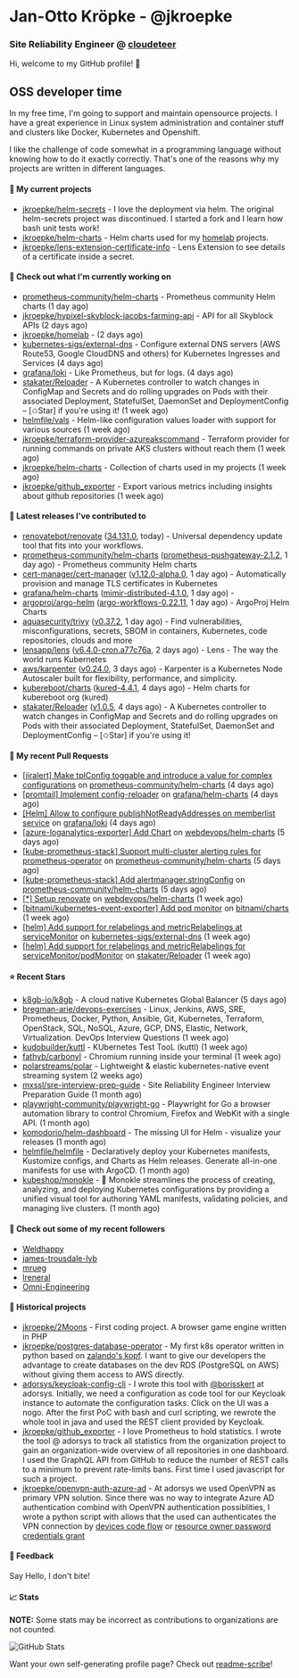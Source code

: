 # Jan-Otto Kröpke - @jkroepke
### Site Reliability Engineer @ [cloudeteer](https://cloudeteer.de/)

Hi, welcome to my GitHub profile! 👋

## OSS developer time
In my free time, I'm going to support and maintain opensource projects. I have a great experience in Linux system administration and container stuff and clusters like Docker, Kubernetes and Openshift.

I like the challenge of code somewhat in a programming language without knowing how to do it exactly correctly. That's one of the reasons why my projects are written in different languages.

#### 🌱 My current projects
- [jkroepke/helm-secrets](https://github.com/jkroepke/helm-secrets) - I love the deployment via helm. The original helm-secrets project was discontinued. I started a fork and I learn how bash unit tests work!
- [jkroepke/helm-charts](https://github.com/jkroepke/helm-charts) - Helm charts used for my [homelab](https://github.com/jkroepke/homelab) projects.
- [jkroepke/lens-extension-certificate-info](https://github.com/jkroepke/lens-extension-certificate-info) - Lens Extension to see details of a certificate inside a secret.

#### 👷 Check out what I'm currently working on

- [prometheus-community/helm-charts](https://github.com/prometheus-community/helm-charts) - Prometheus community Helm charts (1 day ago)
- [jkroepke/hypixel-skyblock-jacobs-farming-api](https://github.com/jkroepke/hypixel-skyblock-jacobs-farming-api) - API for all Skyblock APIs (2 days ago)
- [jkroepke/homelab](https://github.com/jkroepke/homelab) -  (2 days ago)
- [kubernetes-sigs/external-dns](https://github.com/kubernetes-sigs/external-dns) - Configure external DNS servers (AWS Route53, Google CloudDNS and others) for Kubernetes Ingresses and Services (4 days ago)
- [grafana/loki](https://github.com/grafana/loki) - Like Prometheus, but for logs. (4 days ago)
- [stakater/Reloader](https://github.com/stakater/Reloader) - A Kubernetes controller to watch changes in ConfigMap and Secrets and do rolling upgrades on Pods with their associated Deployment, StatefulSet, DaemonSet and DeploymentConfig – [✩Star] if you&#39;re using it! (1 week ago)
- [helmfile/vals](https://github.com/helmfile/vals) - Helm-like configuration values loader with support for various sources (1 week ago)
- [jkroepke/terraform-provider-azureakscommand](https://github.com/jkroepke/terraform-provider-azureakscommand) - Terraform provider for running commands on private AKS clusters without reach them (1 week ago)
- [jkroepke/helm-charts](https://github.com/jkroepke/helm-charts) - Collection of charts used in my projects (1 week ago)
- [jkroepke/github_exporter](https://github.com/jkroepke/github_exporter) - Export various metrics including insights about github repositories (1 week ago)

#### 🔭 Latest releases I've contributed to

- [renovatebot/renovate](https://github.com/renovatebot/renovate) ([34.131.0](https://github.com/renovatebot/renovate/releases/tag/34.131.0), today) - Universal dependency update tool that fits into your workflows.
- [prometheus-community/helm-charts](https://github.com/prometheus-community/helm-charts) ([prometheus-pushgateway-2.1.2](https://github.com/prometheus-community/helm-charts/releases/tag/prometheus-pushgateway-2.1.2), 1 day ago) - Prometheus community Helm charts
- [cert-manager/cert-manager](https://github.com/cert-manager/cert-manager) ([v1.12.0-alpha.0](https://github.com/cert-manager/cert-manager/releases/tag/v1.12.0-alpha.0), 1 day ago) - Automatically provision and manage TLS certificates in Kubernetes
- [grafana/helm-charts](https://github.com/grafana/helm-charts) ([mimir-distributed-4.1.0](https://github.com/grafana/helm-charts/releases/tag/mimir-distributed-4.1.0), 1 day ago) - 
- [argoproj/argo-helm](https://github.com/argoproj/argo-helm) ([argo-workflows-0.22.11](https://github.com/argoproj/argo-helm/releases/tag/argo-workflows-0.22.11), 1 day ago) - ArgoProj Helm Charts
- [aquasecurity/trivy](https://github.com/aquasecurity/trivy) ([v0.37.2](https://github.com/aquasecurity/trivy/releases/tag/v0.37.2), 1 day ago) - Find vulnerabilities, misconfigurations, secrets, SBOM in containers, Kubernetes, code repositories, clouds and more
- [lensapp/lens](https://github.com/lensapp/lens) ([v6.4.0-cron.a77c76a](https://github.com/lensapp/lens/releases/tag/v6.4.0-cron.a77c76a), 2 days ago) - Lens - The way the world runs Kubernetes
- [aws/karpenter](https://github.com/aws/karpenter) ([v0.24.0](https://github.com/aws/karpenter/releases/tag/v0.24.0), 3 days ago) - Karpenter is a Kubernetes Node Autoscaler built for flexibility, performance, and simplicity.
- [kubereboot/charts](https://github.com/kubereboot/charts) ([kured-4.4.1](https://github.com/kubereboot/charts/releases/tag/kured-4.4.1), 4 days ago) - Helm charts for kubereboot org (kured)
- [stakater/Reloader](https://github.com/stakater/Reloader) ([v1.0.5](https://github.com/stakater/Reloader/releases/tag/v1.0.5), 4 days ago) - A Kubernetes controller to watch changes in ConfigMap and Secrets and do rolling upgrades on Pods with their associated Deployment, StatefulSet, DaemonSet and DeploymentConfig – [✩Star] if you&#39;re using it!

#### 🔨 My recent Pull Requests

- [[jiralert] Make tplConfig toggable and introduce a value for complex configurations](https://github.com/prometheus-community/helm-charts/pull/3004) on [prometheus-community/helm-charts](https://github.com/prometheus-community/helm-charts) (4 days ago)
- [[promtail] Implement config-reloader](https://github.com/grafana/helm-charts/pull/2187) on [grafana/helm-charts](https://github.com/grafana/helm-charts) (4 days ago)
- [[Helm] Allow to configure publishNotReadyAddresses on memberlist service](https://github.com/grafana/loki/pull/8446) on [grafana/loki](https://github.com/grafana/loki) (4 days ago)
- [[azure-loganalytics-exporter] Add Chart](https://github.com/webdevops/helm-charts/pull/10) on [webdevops/helm-charts](https://github.com/webdevops/helm-charts) (5 days ago)
- [[kube-prometheus-stack] Support multi-cluster alerting rules for prometheus-operator](https://github.com/prometheus-community/helm-charts/pull/2993) on [prometheus-community/helm-charts](https://github.com/prometheus-community/helm-charts) (5 days ago)
- [[kube-prometheus-stack] Add alertmanager.stringConfig](https://github.com/prometheus-community/helm-charts/pull/2992) on [prometheus-community/helm-charts](https://github.com/prometheus-community/helm-charts) (5 days ago)
- [[*] Setup renovate](https://github.com/webdevops/helm-charts/pull/9) on [webdevops/helm-charts](https://github.com/webdevops/helm-charts) (1 week ago)
- [[bitnami/kubernetes-event-exporter] Add pod monitor](https://github.com/bitnami/charts/pull/14747) on [bitnami/charts](https://github.com/bitnami/charts) (1 week ago)
- [[helm] Add support for relabelings and metricRelabelings at serviceMonitor](https://github.com/kubernetes-sigs/external-dns/pull/3366) on [kubernetes-sigs/external-dns](https://github.com/kubernetes-sigs/external-dns) (1 week ago)
- [[helm] Add support for relabelings and metricRelabelings for serviceMonitor/podMonitor](https://github.com/stakater/Reloader/pull/383) on [stakater/Reloader](https://github.com/stakater/Reloader) (1 week ago)

#### ⭐ Recent Stars

- [k8gb-io/k8gb](https://github.com/k8gb-io/k8gb) - A cloud native Kubernetes Global Balancer (5 days ago)
- [bregman-arie/devops-exercises](https://github.com/bregman-arie/devops-exercises) - Linux, Jenkins, AWS, SRE, Prometheus, Docker, Python, Ansible, Git, Kubernetes, Terraform, OpenStack, SQL, NoSQL, Azure, GCP, DNS, Elastic, Network, Virtualization. DevOps Interview Questions (1 week ago)
- [kudobuilder/kuttl](https://github.com/kudobuilder/kuttl) - KUbernetes Test TooL (kuttl) (1 week ago)
- [fathyb/carbonyl](https://github.com/fathyb/carbonyl) - Chromium running inside your terminal (1 week ago)
- [polarstreams/polar](https://github.com/polarstreams/polar) - Lightweight &amp; elastic kubernetes-native event streaming system (2 weeks ago)
- [mxssl/sre-interview-prep-guide](https://github.com/mxssl/sre-interview-prep-guide) - Site Reliability Engineer Interview Preparation Guide (1 month ago)
- [playwright-community/playwright-go](https://github.com/playwright-community/playwright-go) - Playwright for Go a browser automation library to control Chromium, Firefox and WebKit with a single API. (1 month ago)
- [komodorio/helm-dashboard](https://github.com/komodorio/helm-dashboard) - The missing UI for Helm - visualize your releases (1 month ago)
- [helmfile/helmfile](https://github.com/helmfile/helmfile) - Declaratively deploy your Kubernetes manifests, Kustomize configs, and Charts as Helm releases. Generate all-in-one manifests for use with ArgoCD. (1 month ago)
- [kubeshop/monokle](https://github.com/kubeshop/monokle) - 🧐 Monokle streamlines the process of creating, analyzing, and deploying Kubernetes configurations by providing a unified visual tool for authoring YAML manifests, validating policies, and managing live clusters. (1 month ago)

#### 👯 Check out some of my recent followers

- [Weldhappy](https://github.com/Weldhappy)
- [james-trousdale-lyb](https://github.com/james-trousdale-lyb)
- [mrueg](https://github.com/mrueg)
- [lreneral](https://github.com/lreneral)
- [Omni-Engineering](https://github.com/Omni-Engineering)

#### 📜 Historical projects
- [jkroepke/2Moons](https://github.com/jkroepke/2Moons) - First coding project. A browser game engine written in PHP
- [jkroepke/postgres-database-operator](https://github.com/jkroepke/postgres-database-operator) - My first k8s operator written in python based on [zalando's kopf](https://github.com/zalando-incubator/kopf). I want to give our developers the advantage to create databases on the dev RDS (PostgreSQL on AWS) without giving them access to AWS directly.
- [adorsys/keycloak-config-cli](https://github.com/adorsys/keycloak-config-cli) - I wrote this tool with [@borisskert](https://github.com/borisskert) at adorsys. Initially, we need a configuration as code tool for our Keycloak instance to automate the configuration tasks. Click on the UI was a nogo. After the first PoC with bash and curl scripting, we rewrote the whole tool in java and used the REST client provided by Keycloak.
- [jkroepke/github_exporter](https://github.com/jkroepke/github_exporter) - I love Prometheus to hold statistics. I wrote the tool @ adorsys to track all statistics from the organization project to gain an organization-wide overview of all repositories in one dashboard. I used the GraphQL API from GitHub to reduce the number of REST calls to a minimum to prevent rate-limits bans. First time I used javascript for such a project.
- [jkroepke/openvpn-auth-azure-ad](https://github.com/jkroepke/openvpn-auth-azure-ad) - At adorsys we used OpenVPN as primary VPN solution. Since there was no way to integrate Azure AD authentication combind with OpenVPN authentication possiblities, I wrote a python script with allows that the used can authenticates the VPN connection by [devices code flow](https://docs.microsoft.com/en-us/azure/active-directory/develop/v2-oauth2-device-code) or [resource owner password credentials grant](https://docs.microsoft.com/en-us/azure/active-directory/develop/v2-oauth-ropc)

#### 💬 Feedback

Say Hello, I don't bite!

#### 📈 Stats

**NOTE:** Some stats may be incorrect as contributions to organizations
are not counted.

![GitHub Stats](https://github-readme-stats.vercel.app/api?username=jkroepke&count_private=false&theme=tokyonight&show_icons=true)

Want your own self-generating profile page? Check out [readme-scribe](https://github.com/muesli/readme-scribe)!
